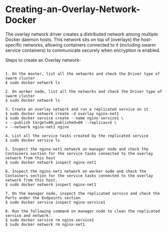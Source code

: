 # Creating-an-Overlay-Network-Docker

The overlay network driver creates a distributed network among multiple Docker daemon hosts. This network sits on top of (overlays) the host-specific networks, allowing containers connected to it (including swarm service containers) to communicate securely when encryption is enabled.

Steps to create an Overlay network-

```

1. On the master, list all the networks and check the Driver type of swarm cluster 
$ sudo docker network ls

2. On worker node, list all the networks and check the Driver type of swarm cluster
$ sudo docker network ls

3. Create an overlay network and run a replicated service on it
$ sudo docker network create -d overlay nginx-net1
$ sudo docker service create --name nginx-service1 \
> --publish target=80,published=80 --replicas=5 \
> --network nginx-net1 nginx

4. List all the service tasks created by the replicated service
$ sudo docker service ls

5. Inspect the nginx-net1 network on manager node and check the Containers section for the service tasks connected to the overlay network from this host
$ sudo docker network inspect nginx-net1

6. Inspect the nginx-net1 network on worker node and check the Containers section for the service tasks connected to the overlay network from this host.
$ sudo docker network inspect nginx-net1

7. On the manager node, inspect the replicated service and check the Ports under the Endpoints section
$ sudo docker service inspect nginx-service1

8. Run the following command on manager node to clean the replicated service and network:
$ sudo docker service rm nginx-service1
$ sudo docker network rm nginx-net1

```
